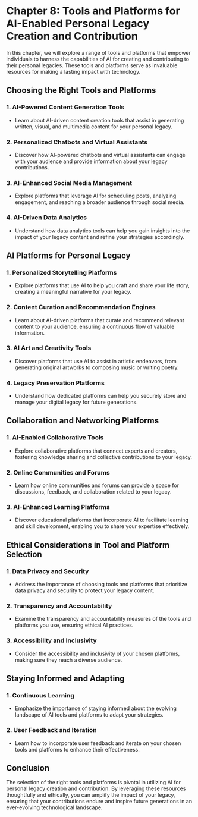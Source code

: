 Chapter 8: Tools and Platforms for AI-Enabled Personal Legacy Creation and Contribution
=======================================================================================

In this chapter, we will explore a range of tools and platforms that empower individuals to harness the capabilities of AI for creating and contributing to their personal legacies. These tools and platforms serve as invaluable resources for making a lasting impact with technology.

Choosing the Right Tools and Platforms
--------------------------------------

### **1. AI-Powered Content Generation Tools**

* Learn about AI-driven content creation tools that assist in generating written, visual, and multimedia content for your personal legacy.

### **2. Personalized Chatbots and Virtual Assistants**

* Discover how AI-powered chatbots and virtual assistants can engage with your audience and provide information about your legacy contributions.

### **3. AI-Enhanced Social Media Management**

* Explore platforms that leverage AI for scheduling posts, analyzing engagement, and reaching a broader audience through social media.

### **4. AI-Driven Data Analytics**

* Understand how data analytics tools can help you gain insights into the impact of your legacy content and refine your strategies accordingly.

AI Platforms for Personal Legacy
--------------------------------

### **1. Personalized Storytelling Platforms**

* Explore platforms that use AI to help you craft and share your life story, creating a meaningful narrative for your legacy.

### **2. Content Curation and Recommendation Engines**

* Learn about AI-driven platforms that curate and recommend relevant content to your audience, ensuring a continuous flow of valuable information.

### **3. AI Art and Creativity Tools**

* Discover platforms that use AI to assist in artistic endeavors, from generating original artworks to composing music or writing poetry.

### **4. Legacy Preservation Platforms**

* Understand how dedicated platforms can help you securely store and manage your digital legacy for future generations.

Collaboration and Networking Platforms
--------------------------------------

### **1. AI-Enabled Collaborative Tools**

* Explore collaborative platforms that connect experts and creators, fostering knowledge sharing and collective contributions to your legacy.

### **2. Online Communities and Forums**

* Learn how online communities and forums can provide a space for discussions, feedback, and collaboration related to your legacy.

### **3. AI-Enhanced Learning Platforms**

* Discover educational platforms that incorporate AI to facilitate learning and skill development, enabling you to share your expertise effectively.

Ethical Considerations in Tool and Platform Selection
-----------------------------------------------------

### **1. Data Privacy and Security**

* Address the importance of choosing tools and platforms that prioritize data privacy and security to protect your legacy content.

### **2. Transparency and Accountability**

* Examine the transparency and accountability measures of the tools and platforms you use, ensuring ethical AI practices.

### **3. Accessibility and Inclusivity**

* Consider the accessibility and inclusivity of your chosen platforms, making sure they reach a diverse audience.

Staying Informed and Adapting
-----------------------------

### **1. Continuous Learning**

* Emphasize the importance of staying informed about the evolving landscape of AI tools and platforms to adapt your strategies.

### **2. User Feedback and Iteration**

* Learn how to incorporate user feedback and iterate on your chosen tools and platforms to enhance their effectiveness.

Conclusion
----------

The selection of the right tools and platforms is pivotal in utilizing AI for personal legacy creation and contribution. By leveraging these resources thoughtfully and ethically, you can amplify the impact of your legacy, ensuring that your contributions endure and inspire future generations in an ever-evolving technological landscape.
